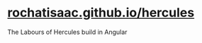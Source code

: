 # [rochatisaac.github.io/hercules](http://rochatisaac.github.io/hercules)
The Labours of Hercules build in Angular
